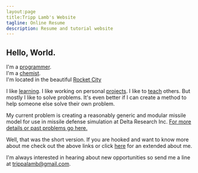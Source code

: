 ```yaml
---
layout:page
title:Tripp Lamb's Website
tagline: Online Resume
description: Resume and tutorial website
---
```


## Hello, World.

I'm a [programmer](https://trippalamb.github.io/programmer).  
I'm a [chemist](https://trippalamb.github.io/chemist).  
I'm located in the beautiful [Rocket City](https://en.wikipedia.org/wiki/Huntsville,_Alabama)

I like [learning](https://trippalamb.github.io/skills). I like working on personal [projects](https://github.com/trippalamb?tab=repositories). I like to [teach](https://trippalamb.github.io/tutorials) others. But mostly I like to solve problems. It's even better if I can create a method to help someone else solve their own problem.

My current problem is creating a reasonably generic and modular missile model for use in missile defense simulation at Delta Research Inc. [For more details or past problems go here.](https://trippalamb.github.io/problems) 

Well, that was the short version. If you are hooked and want to know more about me check out the above links or click [here](https://trippalamb.github.io/about) for an extended about me.

I'm always interested in hearing about new opportunities so send me a line at trippalamb@gmail.com.
